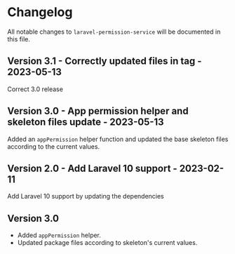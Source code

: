 # Changelog

All notable changes to `laravel-permission-service` will be documented in this file.

## Version 3.1 - Correctly updated files in tag - 2023-05-13

Correct 3.0 release

## Version 3.0 - App permission helper and skeleton files update - 2023-05-13

Added an `appPermission` helper function and updated the base skeleton files according to the current values.

## Version 2.0 - Add Laravel 10 support - 2023-02-11

Add Laravel 10 support by updating the dependencies

## Version 3.0

- Added `appPermission` helper.
- Updated package files according to skeleton's current values.
